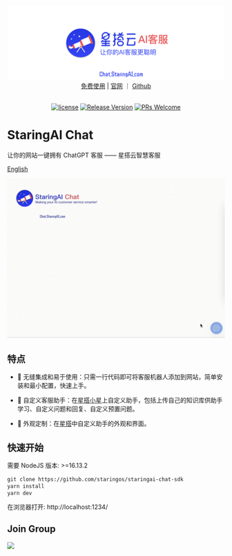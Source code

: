 <img src="./example/screenshot/StaringChat.png" />

<div align="center">
  <a href="https://chat.staringos.com/?f=mbrm">免费使用</a> | <a href="https://staringos.com?f=mbrm">官网</a> ｜ <a href="https://github.com/staringos">Github</a>
</div>
<br />
<div align="center">

[![license](https://img.shields.io/badge/license-MIT-brightgreen.svg?style=flat)](https://github.com/staringos/mtbird)
[![Release Version](https://img.shields.io/badge/release-0.0.1-green.svg)](https://github.com/staringos/mtbird/releases)
[![PRs Welcome](https://img.shields.io/badge/PRs-welcome-brightgreen.svg)](https://github.com/staringos/mtbird/pulls)

</div>

# StaringAI Chat

让你的网站一键拥有 ChatGPT 客服 —— 星搭云智慧客服

[English](./README.md)

<img src="./example/screenshot/capture.gif" />

<p></p>

## 特点

- 🔌 无缝集成和易于使用：只需一行代码即可将客服机器人添加到网站，简单安装和最小配置，快速上手。

- 🤖 自定义客服助手：在[星搭小星](https://staringai.com/)上自定义助手，包括上传自己的知识库供助手学习、自定义问题和回复、自定义预置问题。

- 🎨 外观定制：在[星搭](https://mtbird.staringos.com/)中自定义助手的外观和界面。

## 快速开始

需要 NodeJS 版本: >=16.13.2

```shell
git clone https://github.com/staringos/staringai-chat-sdk
yarn install
yarn dev
```

在浏览器打开: http://localhost:1234/

## Join Group

<img src="https://github.com/staringos/staringai-mini-program/raw/master/images/ew-qrcode.jpg" width="160px" />

